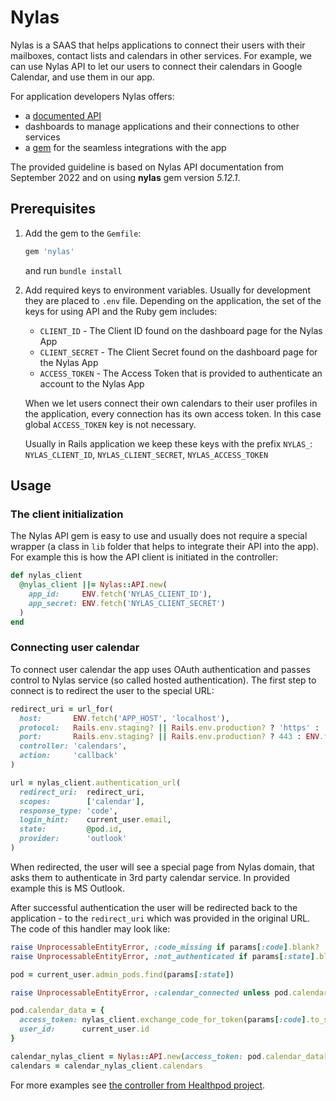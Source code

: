 # Nylas

Nylas is a SAAS that helps applications to connect their users with their mailboxes, contact lists and calendars in other services. For example, we can use Nylas API to let our users to connect their calendars in Google Calendar, and use them in our app.

For application developers Nylas offers:
- a [documented API](https://developer.nylas.com/)
- dashboards to manage applications and their connections to other services
- a [gem](https://github.com/nylas/nylas-ruby) for the seamless integrations with the app

The provided guideline is based on Nylas API documentation from September 2022 and on using 
**nylas** gem version _5.12.1_.

## Prerequisites

1. Add the gem to the `Gemfile`:
   ```ruby
   gem 'nylas'
   ```
   and run `bundle install`

2. Add required keys to environment variables. Usually for development they are placed to `.env` file. Depending on the application, the set of the keys for using API and the Ruby gem includes:

   - `CLIENT_ID` - The Client ID found on the dashboard page for the Nylas App
   - `CLIENT_SECRET` - The Client Secret found on the dashboard page for the Nylas App
   - `ACCESS_TOKEN` - The Access Token that is provided to authenticate an account to the Nylas App

   When we let users connect their own calendars to their user profiles in the application, every connection has its own access token. In this case global `ACCESS_TOKEN` key is not necessary.

   Usually in Rails application we keep these keys with the prefix `NYLAS_`: `NYLAS_CLIENT_ID`, `NYLAS_CLIENT_SECRET`, `NYLAS_ACCESS_TOKEN`

## Usage

### The client initialization

The Nylas API gem is easy to use and usually does not require a special wrapper (a class in `lib` folder that helps to integrate their API into the app). For example this is how the API client is initiated in the controller:

```ruby
def nylas_client
  @nylas_client ||= Nylas::API.new(
    app_id:     ENV.fetch('NYLAS_CLIENT_ID'),
    app_secret: ENV.fetch('NYLAS_CLIENT_SECRET')
  )
end
```

### Connecting user calendar

To connect user calendar the app uses OAuth authentication and passes control to Nylas service (so called hosted authentication). The first step to connect is to redirect the user to the special URL:

```ruby
redirect_uri = url_for(
  host:       ENV.fetch('APP_HOST', 'localhost'),
  protocol:   Rails.env.staging? || Rails.env.production? ? 'https' : 'http',
  port:       Rails.env.staging? || Rails.env.production? ? 443 : ENV.fetch('PORT', 3000),
  controller: 'calendars',
  action:     'callback'
)

url = nylas_client.authentication_url(
  redirect_uri:  redirect_uri,
  scopes:        ['calendar'],
  response_type: 'code',
  login_hint:    current_user.email,
  state:         @pod.id,
  provider:      'outlook'
)
```

When redirected, the user will see a special page from Nylas domain, that asks them to authenticate in 3rd party calendar service. In provided example this is MS Outlook.

After successful authentication the user will be redirected back to the application - to the `redirect_uri` which was provided in the original URL. The code of this handler may look like:

```ruby
raise UnprocessableEntityError, :code_missing if params[:code].blank?
raise UnprocessableEntityError, :not_authenticated if params[:state].blank?

pod = current_user.admin_pods.find(params[:state])

raise UnprocessableEntityError, :calendar_connected unless pod.calendar_data.empty?

pod.calendar_data = {
  access_token: nylas_client.exchange_code_for_token(params[:code].to_s),
  user_id:      current_user.id
}

calendar_nylas_client = Nylas::API.new(access_token: pod.calendar_data[:access_token])
calendars = calendar_nylas_client.calendars

```

For more examples see [the controller from Healthpod project](https://github.com/gojilabs/healthpod-api/blob/main/app/controllers/calendars_controller.rb).

